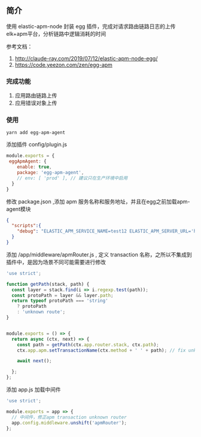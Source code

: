 ## 简介
使用 elastic-apm-node 封装 egg 插件，完成对请求路由链路日志的上传elk+apm平台，分析链路中逻辑消耗的时间

参考文档：
1. http://claude-ray.com/2019/07/12/elastic-apm-node-egg/
2. https://code.yeezon.com/zen/egg-apm

### 完成功能
1. 应用路由链路上传
2. 应用错误对象上传


### 使用

```shell
yarn add egg-apm-agent
```

添加插件 config/plugin.js
```js
module.exports = {
 eggApmAgent: {
    enable: true,
    package: 'egg-apm-agent',
    // env: [ 'prod' ], // 建议只在生产环境中启用
  }
}
```

修改 package.json ,添加 apm 服务名称和服务地址，并且在egg之前加载apm-agent模块
```json
{
  "scripts":{
    "debug": "ELASTIC_APM_SERVICE_NAME=test12 ELASTIC_APM_SERVER_URL='http://127.0.0.1:8200' egg-bin debug --require=egg-apm-agent/apm-register.js",
  }
}
```

添加 /app/middleware/apmRouter.js , 定义 transaction 名称，之所以不集成到插件中，是因为场景不同可能需要进行修改
```js
'use strict';

function getPath(stack, path) {
  const layer = stack.find(i => i.regexp.test(path));
  const protoPath = layer && layer.path;
  return typeof protoPath === 'string'
    ? protoPath
    : 'unknown route';
}


module.exports = () => {
  return async (ctx, next) => {
    const path = getPath(ctx.app.router.stack, ctx.path);
    ctx.app.apm.setTransactionName(ctx.method + ' ' + path); // fix unknown router

    await next();

  };
};


```

添加 app.js 加载中间件
```js
'use strict';

module.exports = app => {
  // 中间件，修正apm transaction unknown router
  app.config.middleware.unshift('apmRouter');
};

```